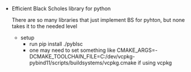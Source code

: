 * Efficient Black Scholes library for python

  There are so many libraries that just implement BS for pyhton, but none takes it to the needed level

  * setup
	* run pip install ./pyblsc
	* one may need to set something like CMAKE_ARGS=-DCMAKE_TOOLCHAIN_FILE=C:/dev/vcpkg-pybind11/scripts/buildsystems/vcpkg.cmake if using vcpkg